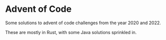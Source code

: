 Advent of Code
===================================================
Some solutions to advent of code challenges from the year 2020 and 2022.

These are mostly in Rust, with some Java solutions sprinkled in.